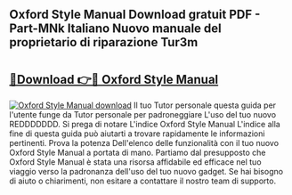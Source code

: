 ## Oxford Style Manual Download gratuit PDF - Part-MNk Italiano Nuovo manuale del proprietario di riparazione Tur3m

# <h2><a href="http://dfeon96.blite.top/?on=Oxford+Style+Manual">🔗Download 👉🔴 Oxford Style Manual</a></h2>

[![Oxford Style Manual download](https://i.imgur.com/lujVjoI.png)](http://dfeon96.blite.top/?on=Oxford+Style+Manual)
Il tuo Tutor personale questa guida per l'utente funge da Tutor personale per padroneggiare L'uso del tuo nuovo REDDDDDDD. Si prega di notare L'indice Oxford Style Manual L'indice alla fine di questa guida può aiutarti a trovare rapidamente le informazioni pertinenti. Prova la potenza Dell'elenco delle funzionalità con il tuo nuovo Oxford Style Manual a portata di mano. Partiamo dal presupposto che Oxford Style Manual è stata una risorsa affidabile ed efficace nel tuo viaggio verso la padronanza dell'uso del tuo nuovo gadget. Se hai bisogno di aiuto o chiarimenti, non esitare a contattare il nostro team di supporto.
